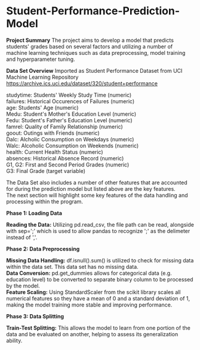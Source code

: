 # Student-Performance-Prediction-Model

**Project Summary**
The project aims to develop a model that predicts students' grades based on several factors and utilizing a number of machine learning techniques such as data preprocessing, model training and hyperparameter tuning.  

**Data Set Overview** 
Imported as Student Performance Dataset from UCI Machine Learning Repository
https://archive.ics.uci.edu/dataset/320/student+performance

studytime: Students' Weekly Study Time (numeric)<br/>
failures: Historical Occurences of Failures (numeric)<br/>
age: Students' Age (numeric)<br/>
Medu: Student's Mother's Education Level (numeric)<br/>
Fedu: Student's Father's Education Level (numeric)<br/>
famrel: Quality of Family Relationship (numeric)<br/>
goout: Outings with Friends (numeric)<br/>
Dalc: Alcholic Consumption on Weekdays (numeric)<br/>
Walc: Alcoholic Consumption on Weekends (numeric)<br/>
health: Current Health Status (numeric)<br/>
absences: Historical Absence Record (numeric)<br/>
G1, G2: First and Second Period Grades (numeric)<br/>
G3: Final Grade (target variable)<br/>

The Data Set also includes a number of other features that are accounted for during the prediction model but listed above are the key features.<br/>
The next section will highlight some key features of the data handling and processing within the program. 

**Phase 1: Loading Data**

**Reading the Data:** Utilizing pd.read_csv, the file path can be read, alongside with sep=';' which is used to allow pandas to recognize ';' as the delimeter instead of ','. 

**Phase 2: Data Preprocessing**

**Missing Data Handling:** df.isnull().sum() is utilized to check for missing data within the data set. This data set has no missing data.<br/> 
**Data Conversion:** pd.get_dummies allows for categorical data (e.g. education level) to be converted to separate binary column to be processed by the model.<br/>
**Feature Scaling:** Using StandardScaler from the scikit library scales all numerical features so they have a mean of 0 and a standard deviation of 1, making the model training more stable and improving performance.

**Phase 3: Data Splitting**

**Train-Test Splitting:** This allows the model to learn from one portion of the data and be evaluated on another, helping to assess its generalization ability.


